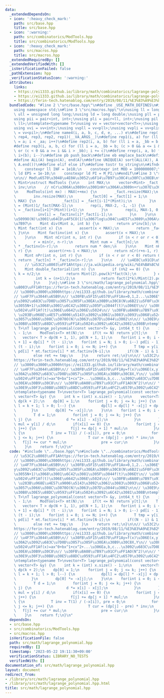 ```yaml
---
data:
  _extendedDependsOn:
  - icon: ':heavy_check_mark:'
    path: src/base.hpp
    title: src/base.hpp
  - icon: ':warning:'
    path: src/combinatorics/ModTools.hpp
    title: src/combinatorics/ModTools.hpp
  - icon: ':heavy_check_mark:'
    path: src/macros.hpp
    title: src/macros.hpp
  _extendedRequiredBy: []
  _extendedVerifiedWith: []
  _isVerificationFailed: false
  _pathExtension: hpp
  _verificationStatusIcon: ':warning:'
  attributes:
    links:
    - https://ei1333.github.io/library/math/combinatorics/lagrange-polynomial-2.cpp
    - https://ei1333.github.io/library/math/combinatorics/lagrange-polynomial.cpp
    - https://ferin-tech.hatenablog.com/entry/2019/08/11/%E3%83%A9%E3%82%B0%E3%83%A9%E3%83%B3%E3%82%B8%E3%83%A5%E8%A3%9C%E9%96%93
  bundledCode: "#line 2 \"src/base.hpp\"\n#define _USE_MATH_DEFINES\n#include <bits/stdc++.h>\n\
    using namespace std;\n#line 3 \"src/macros.hpp\"\n\nusing ll = long long;\nusing\
    \ ull = unsigned long long;\nusing ld = long double;\nusing pll = pair<ll, ll>;\n\
    using pii = pair<int, int>;\nusing pli = pair<ll, int>;\nusing pil = pair<int,\
    \ ll>;\ntemplate<typename T>\nusing vv = vector<vector<T>>;\nusing vvl = vv<ll>;\n\
    using vvi = vv<int>;\nusing vvpll = vv<pll>;\nusing vvpli = vv<pli>;\nusing vvpil\
    \ = vv<pil>;\n#define name4(i, a, b, c, d, e, ...) e\n#define rep(...) name4(__VA_ARGS__,\
    \ rep4, rep3, rep2, rep1)(__VA_ARGS__)\n#define rep1(i, a) for (ll i = 0, _aa\
    \ = a; i < _aa; i++)\n#define rep2(i, a, b) for (ll i = a, _bb = b; i < _bb; i++)\n\
    #define rep3(i, a, b, c) for (ll i = a, _bb = b; (c > 0 && a <= i && i < _bb)\
    \ or (c < 0 && a >= i && i > _bb); i += c)\n#define rrep(i, a, b) for (ll i=(a);\
    \ i>(b); i--)\n#define pb push_back\n#define eb emplace_back\n#define mkp make_pair\n\
    #define ALL(A) begin(A), end(A)\n#define UNIQUE(A) sort(ALL(A)), A.erase(unique(ALL(A)),\
    \ A.end())\n#define elif else if\n#define tostr to_string\n\n#ifndef CONSTANTS\n\
    \    constexpr ll INF = 1e18;\n    constexpr int MOD = 1000000007;\n    constexpr\
    \ ld EPS = 1e-10;\n    constexpr ld PI = M_PI;\n#endif\n#line 3 \"src/combinatorics/ModTools.hpp\"\
    \n\n// Mod\u6570\u3048\u4E0A\u3052\u6F14\u7B97\u30C4\u30FC\u30EB\ntemplate<typename\
    \ Mint>\nstruct ModTools {\n\n    int MAX;\n    vector<Mint> _fact, _factinv,\
    \ inv;\n\n    // nCr\u306A\u3089n\u3001nHr\u306A\u3089n+r\u307E\u3067\u4F5C\u308B\
    \n    ModTools(int mx) : MAX(++mx) {\n        _fact.resize(MAX);\n        _factinv.resize(MAX);\n\
    \        inv.resize(MAX);\n        _fact[0] = _fact[1] = 1;\n        rep(i, 2,\
    \ MAX) {\n            _fact[i] = _fact[i-1]*(Mint)i;\n        }\n        _factinv[MAX-1]\
    \ = (Mint)1/_fact[MAX-1];\n        rep(i, MAX-2, -1, -1) {\n            _factinv[i]\
    \ = _factinv[i+1]*(Mint)(i+1);\n        }\n        rep(i, MAX-1, 0, -1) {\n  \
    \          inv[i] = _factinv[i]*_fact[i-1];\n        }\n    }\n\n    // \u6E96\
    \u5099O(N)\u3001\u64CD\u4F5CO(1)\u3067log\u304C\u4E57\u3089\u306A\u3044mod\u9664\
    \u7B97\n    Mint div(Mint a, int b) {\n        return a*inv[b];\n    }\n\n   \
    \ Mint fact(int x) {\n        assert(x < MAX);\n        return _fact[x];\n   \
    \ }\n\n    Mint factinv(int x) {\n        assert(x < MAX);\n        return _factinv[x];\n\
    \    }\n\n    Mint nCr(int n, int r) {\n        if (n < r or r < 0) return 0;\n\
    \        r = min(r, n-r);\n        Mint num = _fact[n];\n        Mint den = _factinv[r]\
    \ * _factinv[n-r];\n        return num * den;\n    }\n\n    Mint nHr(int n, int\
    \ r) {\n        assert(r+n-1 < MAX);\n        return nCr(r+n-1, r);\n    }\n\n\
    \    Mint nPr(int n, int r) {\n        if (n < r or r < 0) return 0;\n       \
    \ return _fact[n] * _factinv[n-r];\n    }\n\n    // \u4E8C\u91CD\u968E\u4E57\n\
    \    // \u53C2\u8003\uFF1Ahttps://ja.wikipedia.org/wiki/%E4%BA%8C%E9%87%8D%E9%9A%8E%E4%B9%97\n\
    \    Mint double_factorial(int n) {\n        if (n%2 == 0) {\n            int\
    \ k = n/2;\n            return Mint(2).pow(k)*fact(k);\n        } else {\n   \
    \         int k = (n+1)/2;\n            return fact(2*k)/Mint(2).pow(k)/fact(k);\n\
    \        }\n    }\n};\n#line 3 \"src/math/lagrange_polynomial.hpp\"\n\n// \u53C2\
    \u8003\uFF1Ahttps://ferin-tech.hatenablog.com/entry/2019/08/11/%E3%83%A9%E3%82%B0%E3%83%A9%E3%83%B3%E3%82%B8%E3%83%A5%E8%A3%9C%E9%96%93\n\
    // \u3000\u3000\u3000https://ei1333.github.io/library/math/combinatorics/lagrange-polynomial.cpp\n\
    // \u4F7F\u3044\u65B9\n// \u30FB\u5F15\u6570\uFF1Ax=0,1,2...\u306E\u6642\u306E\
    y\u3092\u683C\u7D0D\u3057\u305F\u30EA\u30B9\u30C8(N\u6B21\u5F0F\u306A\u3089\u9577\
    \u3055N+1)\u3068\u3001\u6C42\u3081\u305F\u3044f(t)\u306Et\n// \u30FB\u623B\u308A\
    \u5024\uFF1Af(t)\u306E\u6642\u306E\u5024\n// \u30FB\u8A08\u7B97\u91CF\uFF1AO(Nlog(mod))\
    \ \u203B\u968E\u4E57\u9006\u5143\u3092\u3061\u3083\u3093\u3068\u524D\u8A08\u7B97\
    \u3057\u3066\u308C\u3070O(N)\u3063\u307D\u3044\u3002\n\n// \u30E9\u30B0\u30E9\u30F3\
    \u30B8\u30E5\u88DC\u9593\uFF1A\u5024\u3092\u6C42\u3081\u308B\ntemplate<typename\
    \ T>\nT lagrange_polynomial(const vector<T> &y, int64_t t) {\n    int N = y.size()\
    \ - 1;\n    ModTools<T> mt(N);\n    if(t <= N) return y[t];\n    T ret(0);\n \
    \   vector< T > dp(N + 1, 1), pd(N + 1, 1);\n    for(int i = 0; i < N; i++) dp[i\
    \ + 1] = dp[i] * (t - i);\n    for(int i = N; i > 0; i--) pd[i - 1] = pd[i] *\
    \ (t - i);\n    for(int i = 0; i <= N; i++) {\n        T tmp = y[i] * dp[i] *\
    \ pd[i] * mt.factinv[i] * mt.factinv[N-i];\n        if((N - i) & 1) ret -= tmp;\n\
    \        else ret += tmp;\n    }\n    return ret;\n}\n\n// \u53C2\u8003\uFF1A\
    https://ferin-tech.hatenablog.com/entry/2019/08/11/%E3%83%A9%E3%82%B0%E3%83%A9%E3%83%B3%E3%82%B8%E3%83%A5%E8%A3%9C%E9%96%93\n\
    // \u3000\u3000\u3000https://ei1333.github.io/library/math/combinatorics/lagrange-polynomial-2.cpp\n\
    // \u4F7F\u3044\u65B9\n// \u30FB\u5F15\u6570\uFF1Ay=f(x)\u306E(x,y)\u306E\u30DA\
    \u30A2\u3092\u683C\u7D0D\u3057\u305F\u30EA\u30B9\u30C8X,Y\n// \u30FB\u623B\u308A\
    \u5024\uFF1Af(x)=ax^0+bx^1+cx^2+...\u306Ea,b,c...\u3092\u683C\u7D0D\u3057\u305F\
    \u30EA\u30B9\u30C8\n// \u30FB\u8A08\u7B97\u91CF\uFF1AO(N^2)\n\n// \u30E9\u30B0\
    \u30E9\u30F3\u30B8\u30E5\u88DC\u9593\uFF1A\u4FC2\u6570\u3092\u6C42\u3081\u308B\
    \ntemplate<typename T>\nvector<T> lagrange_polynomial(const vector<T> &x, const\
    \ vector<T> &y) {\n    int k = (int) x.size() - 1;\n\n    vector<T> f(k + 1),\
    \ dp(k + 2);\n    dp[0] = 1;\n    for(int j = 0; j <= k; j++) {\n        for(int\
    \ l = k + 1; l > 0; l--) {\n            dp[l] = dp[l] * -x[j] + dp[l - 1];\n \
    \       }\n        dp[0] *= -x[j];\n    }\n\n    for(int i = 0; i <= k; i++) {\n\
    \        T d = 1;\n        for(int j = 0; j <= k; j++) {\n            if(i !=\
    \ j) {\n                d *= x[i] - x[j];\n            }\n        }\n        T\
    \ mul = y[i] / d;\n        if(x[i] == 0) {\n            for(int j = 0; j <= k;\
    \ j++) {\n                f[j] += dp[j + 1] * mul;\n            }\n        } else\
    \ {\n            T inv = T(1) / (-x[i]), pre = 0;\n            for(int j = 0;\
    \ j <= k; j++) {\n                T cur = (dp[j] - pre) * inv;\n             \
    \   f[j] += cur * mul;\n                pre = cur;\n            }\n        }\n\
    \    }\n    return f;\n}\n"
  code: "#include \"../base.hpp\"\n#include \"../combinatorics/ModTools.hpp\"\n\n\
    // \u53C2\u8003\uFF1Ahttps://ferin-tech.hatenablog.com/entry/2019/08/11/%E3%83%A9%E3%82%B0%E3%83%A9%E3%83%B3%E3%82%B8%E3%83%A5%E8%A3%9C%E9%96%93\n\
    // \u3000\u3000\u3000https://ei1333.github.io/library/math/combinatorics/lagrange-polynomial.cpp\n\
    // \u4F7F\u3044\u65B9\n// \u30FB\u5F15\u6570\uFF1Ax=0,1,2...\u306E\u6642\u306E\
    y\u3092\u683C\u7D0D\u3057\u305F\u30EA\u30B9\u30C8(N\u6B21\u5F0F\u306A\u3089\u9577\
    \u3055N+1)\u3068\u3001\u6C42\u3081\u305F\u3044f(t)\u306Et\n// \u30FB\u623B\u308A\
    \u5024\uFF1Af(t)\u306E\u6642\u306E\u5024\n// \u30FB\u8A08\u7B97\u91CF\uFF1AO(Nlog(mod))\
    \ \u203B\u968E\u4E57\u9006\u5143\u3092\u3061\u3083\u3093\u3068\u524D\u8A08\u7B97\
    \u3057\u3066\u308C\u3070O(N)\u3063\u307D\u3044\u3002\n\n// \u30E9\u30B0\u30E9\u30F3\
    \u30B8\u30E5\u88DC\u9593\uFF1A\u5024\u3092\u6C42\u3081\u308B\ntemplate<typename\
    \ T>\nT lagrange_polynomial(const vector<T> &y, int64_t t) {\n    int N = y.size()\
    \ - 1;\n    ModTools<T> mt(N);\n    if(t <= N) return y[t];\n    T ret(0);\n \
    \   vector< T > dp(N + 1, 1), pd(N + 1, 1);\n    for(int i = 0; i < N; i++) dp[i\
    \ + 1] = dp[i] * (t - i);\n    for(int i = N; i > 0; i--) pd[i - 1] = pd[i] *\
    \ (t - i);\n    for(int i = 0; i <= N; i++) {\n        T tmp = y[i] * dp[i] *\
    \ pd[i] * mt.factinv[i] * mt.factinv[N-i];\n        if((N - i) & 1) ret -= tmp;\n\
    \        else ret += tmp;\n    }\n    return ret;\n}\n\n// \u53C2\u8003\uFF1A\
    https://ferin-tech.hatenablog.com/entry/2019/08/11/%E3%83%A9%E3%82%B0%E3%83%A9%E3%83%B3%E3%82%B8%E3%83%A5%E8%A3%9C%E9%96%93\n\
    // \u3000\u3000\u3000https://ei1333.github.io/library/math/combinatorics/lagrange-polynomial-2.cpp\n\
    // \u4F7F\u3044\u65B9\n// \u30FB\u5F15\u6570\uFF1Ay=f(x)\u306E(x,y)\u306E\u30DA\
    \u30A2\u3092\u683C\u7D0D\u3057\u305F\u30EA\u30B9\u30C8X,Y\n// \u30FB\u623B\u308A\
    \u5024\uFF1Af(x)=ax^0+bx^1+cx^2+...\u306Ea,b,c...\u3092\u683C\u7D0D\u3057\u305F\
    \u30EA\u30B9\u30C8\n// \u30FB\u8A08\u7B97\u91CF\uFF1AO(N^2)\n\n// \u30E9\u30B0\
    \u30E9\u30F3\u30B8\u30E5\u88DC\u9593\uFF1A\u4FC2\u6570\u3092\u6C42\u3081\u308B\
    \ntemplate<typename T>\nvector<T> lagrange_polynomial(const vector<T> &x, const\
    \ vector<T> &y) {\n    int k = (int) x.size() - 1;\n\n    vector<T> f(k + 1),\
    \ dp(k + 2);\n    dp[0] = 1;\n    for(int j = 0; j <= k; j++) {\n        for(int\
    \ l = k + 1; l > 0; l--) {\n            dp[l] = dp[l] * -x[j] + dp[l - 1];\n \
    \       }\n        dp[0] *= -x[j];\n    }\n\n    for(int i = 0; i <= k; i++) {\n\
    \        T d = 1;\n        for(int j = 0; j <= k; j++) {\n            if(i !=\
    \ j) {\n                d *= x[i] - x[j];\n            }\n        }\n        T\
    \ mul = y[i] / d;\n        if(x[i] == 0) {\n            for(int j = 0; j <= k;\
    \ j++) {\n                f[j] += dp[j + 1] * mul;\n            }\n        } else\
    \ {\n            T inv = T(1) / (-x[i]), pre = 0;\n            for(int j = 0;\
    \ j <= k; j++) {\n                T cur = (dp[j] - pre) * inv;\n             \
    \   f[j] += cur * mul;\n                pre = cur;\n            }\n        }\n\
    \    }\n    return f;\n}\n"
  dependsOn:
  - src/base.hpp
  - src/combinatorics/ModTools.hpp
  - src/macros.hpp
  isVerificationFile: false
  path: src/math/lagrange_polynomial.hpp
  requiredBy: []
  timestamp: '2023-05-22 19:11:30+09:00'
  verificationStatus: LIBRARY_NO_TESTS
  verifiedWith: []
documentation_of: src/math/lagrange_polynomial.hpp
layout: document
redirect_from:
- /library/src/math/lagrange_polynomial.hpp
- /library/src/math/lagrange_polynomial.hpp.html
title: src/math/lagrange_polynomial.hpp
---
```

